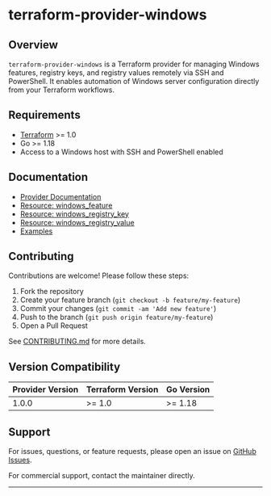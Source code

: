 # terraform-provider-windows

## Overview

`terraform-provider-windows` is a Terraform provider for managing Windows features, registry keys, and registry values remotely via SSH and PowerShell. It enables automation of Windows server configuration directly from your Terraform workflows.

## Requirements

- [Terraform](https://www.terraform.io/downloads.html) >= 1.0
- Go >= 1.18
- Access to a Windows host with SSH and PowerShell enabled

## Documentation

- [Provider Documentation](./docs/index.md)
- [Resource: windows_feature](./docs/resources/windows_feature.md)
- [Resource: windows_registry_key](./docs/resources/windows_registry_key.md)
- [Resource: windows_registry_value](./docs/resources/windows_registry_value.md)
- [Examples](./exemples/main.tf)

## Contributing

Contributions are welcome! Please follow these steps:

1. Fork the repository
2. Create your feature branch (`git checkout -b feature/my-feature`)
3. Commit your changes (`git commit -am 'Add new feature'`)
4. Push to the branch (`git push origin feature/my-feature`)
5. Open a Pull Request

See [CONTRIBUTING.md](CONTRIBUTING.md) for more details.

## Version Compatibility

| Provider Version | Terraform Version | Go Version |
|------------------|------------------|------------|
| 1.0.0            | >= 1.0           | >= 1.18    |

## Support

For issues, questions, or feature requests, please open an issue on [GitHub Issues](https://github.com/k9fr4n/terraform-provider-windows/issues).

For commercial support, contact the maintainer directly.

---
